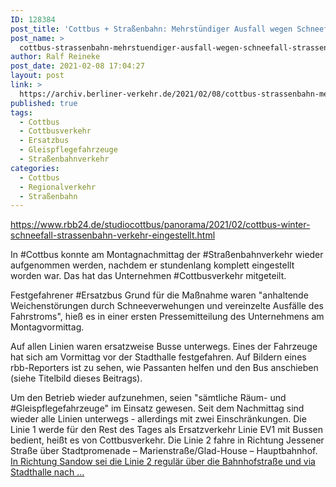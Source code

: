 ```yaml
---
ID: 128384
post_title: 'Cottbus + Straßenbahn: Mehrstündiger Ausfall wegen Schneefall Straßenbahnen in Cottbus fahren wieder, aus rbb24.de'
post_name: >
  cottbus-strassenbahn-mehrstuendiger-ausfall-wegen-schneefall-strassenbahnen-in-cottbus-fahren-wieder-aus-rbb24-de
author: Ralf Reineke
post_date: 2021-02-08 17:04:27
layout: post
link: >
  https://archiv.berliner-verkehr.de/2021/02/08/cottbus-strassenbahn-mehrstuendiger-ausfall-wegen-schneefall-strassenbahnen-in-cottbus-fahren-wieder-aus-rbb24-de/
published: true
tags:
  - Cottbus
  - Cottbusverkehr
  - Ersatzbus
  - Gleispflegefahrzeuge
  - Straßenbahnverkehr
categories:
  - Cottbus
  - Regionalverkehr
  - Straßenbahn
---
```

https://www.rbb24.de/studiocottbus/panorama/2021/02/cottbus-winter-schneefall-strassenbahn-verkehr-eingestellt.html

In #Cottbus konnte am Montagnachmittag der #Straßenbahnverkehr wieder aufgenommen werden, nachdem er stundenlang komplett eingestellt worden war. Das hat das Unternehmen #Cottbusverkehr mitgeteilt.

Festgefahrener #Ersatzbus
Grund für die Maßnahme waren "anhaltende Weichenstörungen durch Schneeverwehungen und vereinzelte Ausfälle des Fahrstroms", hieß es in einer ersten Pressemitteilung des Unternehmens am Montagvormittag.

Auf allen Linien waren ersatzweise Busse unterwegs. Eines der Fahrzeuge hat sich am Vormittag vor der Stadthalle festgefahren. Auf Bildern eines rbb-Reporters ist zu sehen, wie Passanten helfen und den Bus anschieben (siehe Titelbild dieses Beitrags).

Um den Betrieb wieder aufzunehmen, seien "sämtliche Räum- und #Gleispflegefahrzeuge" im Einsatz gewesen. Seit dem Nachmittag sind wieder alle Linien unterwegs - allerdings mit zwei Einschränkungen. Die Linie 1 werde für den Rest des Tages als Ersatzverkehr Linie EV1 mit Bussen bedient, heißt es von Cottbusverkehr.
Die Linie 2 fahre in Richtung Jessener Straße über Stadtpromenade – Marienstraße/Glad-House – Hauptbahnhof. <a href="https://www.rbb24.de/studiocottbus/panorama/2021/02/cottbus-winter-schneefall-strassenbahn-verkehr-eingestellt.html">In Richtung Sandow sei die Linie 2 regulär über die Bahnhofstraße und via Stadthalle nach ...</a>